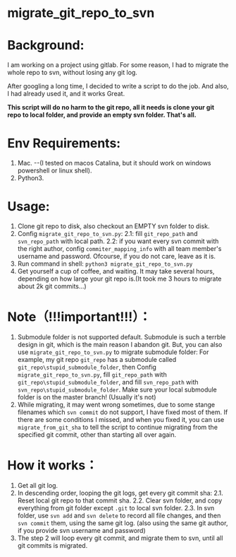 # migrate_git_repo_to_svn


# Background:
I am working on a project using gitlab. For some reason, I had to migrate the whole repo to svn, without losing any git log.

After googling a long time, I decided to write a script to do the job.  And also, I had already used it, and it works Great.

**This script will do no harm to the git repo, all it needs is clone your git repo to local folder, and provide an empty svn folder. That's all.**


# Env Requirements:
1. Mac. 
  --(I tested on macos Catalina, but it should work on windows powershell or linux shell).
2. Python3.



# Usage:
1. Clone git repo to disk, also checkout an EMPTY svn folder to disk.
2. Config `migrate_git_repo_to_svn.py`:
  2.1: fill `git_repo_path` and `svn_repo_path` with local path.
  2.2: if you want every svn commit with the right author, config `commiter_mapping_info` with all team member's username and password. Ofcourse, if you do not care, leave as it is.
3. Run command in shell: `python3 migrate_git_repo_to_svn.py`
4. Get yourself a cup of coffee, and waiting. It may take several hours, depending on how large your git repo is.(It took me 3 hours to migrate about 2k git commits...)



# Note（!!!important!!!）：
1. Submodule folder is not supported default. Submodule is such a terrble design in git, which is the main reason I abandon git. But, you can also use `migrate_git_repo_to_svn.py` to migrate submodule folder:
  For example, my git repo `git_repo` has a submodule called `git_repo\stupid_submodule_folder`, then
  Config `migrate_git_repo_to_svn.py`, fill `git_repo_path` with `git_repo\stupid_submodule_folder`, and fill `svn_repo_path` with `svn_repo\stupid_submodule_folder`.
  Make sure your local submodule folder is on the master branch! (Usually it's not)
2. While migrating, it may went wrong sometimes, due to some stange filenames which `svn commit` do not support, I have fixed most of them. If there are some conditions I missed, and when you fixed it, you can use `migrate_from_git_sha`  to tell the script to continue  migrating from the specified git commit, other than starting all over again.



# How it works：
1. Get all git log.
2. In descending order, looping the git logs, get every git commit sha:
  2.1. Reset local git repo to that commit sha.
  2.2. Clear svn folder, and copy everything from git folder except `.git` to local svn folder.
  2.3. In svn folder, use `svn add` and `svn delete` to record all file changes, and then `svn commit` them, using the same git log.
  (also using the same git author, if you provide svn username and password)
3. The step 2 will loop every git commit, and migrate them to svn, until all git commits is migrated.
